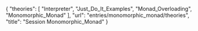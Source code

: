 {
    "theories": [
        "Interpreter",
        "Just_Do_It_Examples",
        "Monad_Overloading",
        "Monomorphic_Monad"
    ],
    "url": "entries/monomorphic_monad/theories",
    "title": "Session Monomorphic_Monad"
}